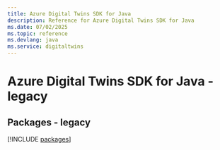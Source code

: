 ```yaml
---
title: Azure Digital Twins SDK for Java
description: Reference for Azure Digital Twins SDK for Java
ms.date: 07/02/2025
ms.topic: reference
ms.devlang: java
ms.service: digitaltwins
---
```

# Azure Digital Twins SDK for Java - legacy
## Packages - legacy
[!INCLUDE [packages](digital-twins-index.md)]